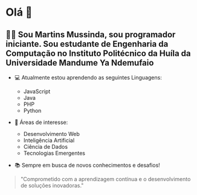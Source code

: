 # Olá 👋
## 👨‍💻 Sou Martins Mussinda, sou programador iniciante. Sou estudante de Engenharia da Computação no Instituto Politécnico da Huíla da Universidade Mandume Ya Ndemufaio

- 💻 Atualmente estou aprendendo as seguintes Linguagens:  
  - JavaScript  
  - Java 
  - PHP
  - Python 

- 🎯 Áreas de interesse:  
  - Desenvolvimento Web  
  - Inteligência Artificial  
  - Ciência de Dados  
  - Tecnologias Emergentes  

- 📚 Sempre em busca de novos conhecimentos e desafios!

> "Comprometido com a aprendizagem contínua e o desenvolvimento de soluções inovadoras."
